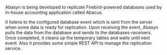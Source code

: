 Abasyn is being developed to replicate Firebird-powered databases used by in-house accounting application called Abacus.

It listens to the configured database event which is sent from the server when some data is ready for replication. Upon receiving the event, Abasyn pulls the data from the database and sends to the databases-receivers. Once completed, it cleans up the temporary tables and waits until next event. Also it provides some simple REST API to manage the replication service.